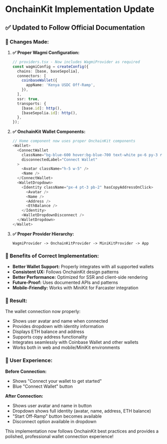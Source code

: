 # OnchainKit Implementation Update

## ✅ **Updated to Follow Official Documentation**

### **🔧 Changes Made:**

1. **✅ Proper Wagmi Configuration:**
   ```typescript
   // providers.tsx - Now includes WagmiProvider as required
   const wagmiConfig = createConfig({
     chains: [base, baseSepolia],
     connectors: [
       coinbaseWallet({
         appName: 'Kenya USDC Off-Ramp',
       }),
     ],
     ssr: true,
     transports: {
       [base.id]: http(),
       [baseSepolia.id]: http(),
     },
   });
   ```

2. **✅ OnchainKit Wallet Components:**
   ```typescript
   // Home component now uses proper OnchainKit components
   <Wallet>
     <ConnectWallet 
       className="bg-blue-600 hover:bg-blue-700 text-white px-6 py-3 rounded-lg font-medium transition-colors"
       disconnectedLabel="Connect Wallet"
     >
       <Avatar className="h-5 w-5" />
       <Name />
     </ConnectWallet>
     <WalletDropdown>
       <Identity className="px-4 pt-3 pb-2" hasCopyAddressOnClick>
         <Avatar />
         <Name />
         <Address />
         <EthBalance />
       </Identity>
       <WalletDropdownDisconnect />
     </WalletDropdown>
   </Wallet>
   ```

3. **✅ Proper Provider Hierarchy:**
   ```
   WagmiProvider -> OnchainKitProvider -> MiniKitProvider -> App
   ```

### **🎯 Benefits of Correct Implementation:**

- **Better Wallet Support:** Properly integrates with all supported wallets
- **Consistent UX:** Follows OnchainKit design patterns
- **Better Performance:** Optimized for SSR and client-side rendering
- **Future-Proof:** Uses documented APIs and patterns
- **Mobile-Friendly:** Works with MiniKit for Farcaster integration

### **🚀 Result:**

The wallet connection now properly:
- Shows user avatar and name when connected
- Provides dropdown with identity information
- Displays ETH balance and address
- Supports copy address functionality
- Integrates seamlessly with Coinbase Wallet and other wallets
- Works both in web and mobile/MiniKit environments

### **📱 User Experience:**

**Before Connection:**
- Shows "Connect your wallet to get started"
- Blue "Connect Wallet" button

**After Connection:**
- Shows user avatar and name in button
- Dropdown shows full identity (avatar, name, address, ETH balance)
- "Start Off-Ramp" button becomes available
- Disconnect option available in dropdown

This implementation now follows OnchainKit best practices and provides a polished, professional wallet connection experience!